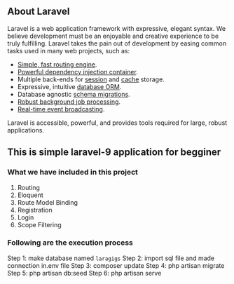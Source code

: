 ## About Laravel

Laravel is a web application framework with expressive, elegant syntax. We believe development must be an enjoyable and creative experience to be truly fulfilling. Laravel takes the pain out of development by easing common tasks used in many web projects, such as:

- [Simple, fast routing engine](https://laravel.com/docs/routing).
- [Powerful dependency injection container](https://laravel.com/docs/container).
- Multiple back-ends for [session](https://laravel.com/docs/session) and [cache](https://laravel.com/docs/cache) storage.
- Expressive, intuitive [database ORM](https://laravel.com/docs/eloquent).
- Database agnostic [schema migrations](https://laravel.com/docs/migrations).
- [Robust background job processing](https://laravel.com/docs/queues).
- [Real-time event broadcasting](https://laravel.com/docs/broadcasting).

Laravel is accessible, powerful, and provides tools required for large, robust applications.

## This is simple laravel-9 application for begginer
### What we have included in this project
1. Routing
2. Eloquent
3. Route Model Binding
4. Registration
5. Login
6. Scope Filtering

### Following are the execution process
Step 1: make database named `laragigs`
Step 2: import sql file and made connection in.env file
Step 3: composer update
Step 4: php artisan migrate
Step 5: php artisan db:seed
Step 6: php artisan serve
